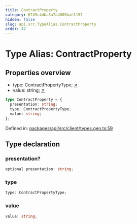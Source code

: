 ```yaml
---
title: ContractProperty
category: 6749c4dba3a7a4005bae1197
hidden: false
slug: api.src.TypeAlias.ContractProperty
order: 42
---
```


# Type Alias: ContractProperty

## Properties overview

- type:  ContractPropertyType; [↗](#type)
- value:  string; [↗](#value)

```ts
type ContractProperty = {
  presentation: string;
  type: ContractPropertyType;
  value: string;
};
```

Defined in: [packages/api/src/client/types.gen.ts:59](https://github.com/zkcloudworker/minatokens-lib/blob/main/packages/api/src/client/types.gen.ts#L59)

## Type declaration

### presentation?

```ts
optional presentation: string;
```

### type

```ts
type: ContractPropertyType;
```

### value

```ts
value: string;
```
